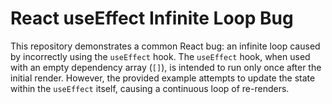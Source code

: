 # React useEffect Infinite Loop Bug

This repository demonstrates a common React bug: an infinite loop caused by incorrectly using the `useEffect` hook.  The `useEffect` hook, when used with an empty dependency array (`[]`), is intended to run only once after the initial render. However, the provided example attempts to update the state within the `useEffect` itself, causing a continuous loop of re-renders.
